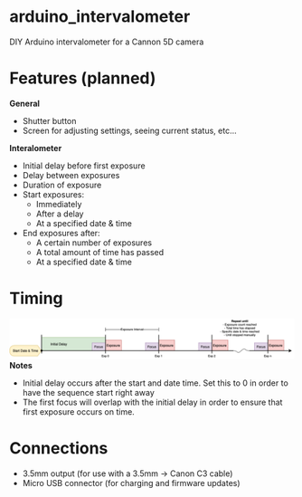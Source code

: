 # arduino_intervalometer
DIY Arduino intervalometer for a Cannon 5D camera

# Features (planned)

**General**
- Shutter button 
- Screen for adjusting settings, seeing current status, etc... 

**Interalometer**
- Initial delay before first exposure
- Delay between exposures
- Duration of exposure
- Start exposures:
  - Immediately
  - After a delay
  - At a specified date & time 
- End exposures after:
  - A certain number of exposures
  - A total amount of time has passed
  - At a specified date & time

# Timing
![Timing Diagram](/Media/TimingDiagram.png)
**Notes**
- Initial delay occurs after the start and date time. Set this to 0 in order to have the sequence start right away
- The first focus will overlap with the initial delay in order to ensure that first exposure occurs on time.

# Connections
- 3.5mm output (for use with a 3.5mm -> Canon C3 cable)
- Micro USB connector (for charging and firmware updates)



